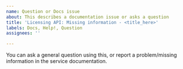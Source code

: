 ```yaml
---
name: Question or Docs issue
about: This describes a documentation issue or asks a question
title: 'Licensing API: Missing information - <title_here>'
labels: Docs, Help!, Question
assignees: ''

---
```


You can ask a general question using this, or report a problem/missing information in the service documentation.
